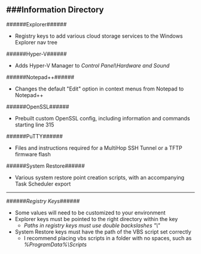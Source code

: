 ###Information Directory
---
######Explorer######
- Registry keys to add various cloud storage services to the Windows Explorer nav tree

######Hyper-V######
- Adds Hyper-V Manager to _Control Panel\Hardware and Sound_

######Notepad++######
- Changes the default "Edit" option in context menus from Notepad to Notepad++

######OpenSSL######
- Prebuilt custom OpenSSL config, including information and commands starting line 315

######PuTTY######
- Files and instructions required for a MultiHop SSH Tunnel or a TFTP firmware flash

######System Restore######
- Various system restore point creation scripts, with an accompanying Task Scheduler export

---

######_Registry Keys_######
- Some values will need to be customized to your environment
- Explorer keys must be pointed to the right directory within the key
  - _Paths in registry keys must use double backslashes "\\\"_
- System Restore keys must have the path of the VBS script set correctly
  - I recommend placing vbs scripts in a folder with no spaces, such as _%ProgramData%\Scripts_
 
